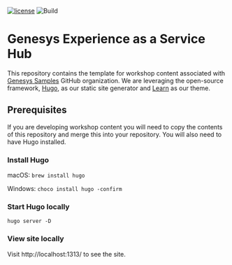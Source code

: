 [![license](https://img.shields.io/github/license/genesys-samples/genesys-samples.github.io.svg)](https://github.com/genesys-samples/genesys-samples.github.io/blob/main/LICENSE)
![Build](https://img.shields.io/github/workflow/status/genesys-samples/genesys-samples.github.io/GitHub%20Pages)


# Genesys Experience as a Service Hub

This repository contains the template for workshop content associated with [Genesys Samples](https://github.com/genesys-samples) GitHub organization. We are leveraging the open-source framework, [Hugo](https://gohugo.io/), as our static site generator and [Learn](https://learn.netlify.app/) as our theme.

## Prerequisites

If you are developing workshop content you will need to copy the contents of this repository and merge this into your repository. You will also need to have Hugo installed.

### Install Hugo

macOS: `brew install hugo`

Windows: `choco install hugo -confirm`

### Start Hugo locally

`hugo server -D`

### View site locally

Visit http://localhost:1313/ to see the site.
